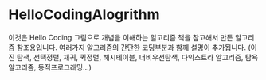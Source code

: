 # HelloCodingAlogrithm

이것은 Hello Coding 그림으로 개념을 이해하는 알고리즘 책을 참고해서 만든 알고리즘 참조용입니다.
여러가지 알고리즘의 간단한 코딩부분과 함께 설명이 추가됩니다.
(이진 탐색, 선택정렬, 재귀, 퀵정렬, 해시테이블, 너비우선탐색, 다익스트라 알고리즘, 탐욕알고리즘, 동적프로그래밍...)
